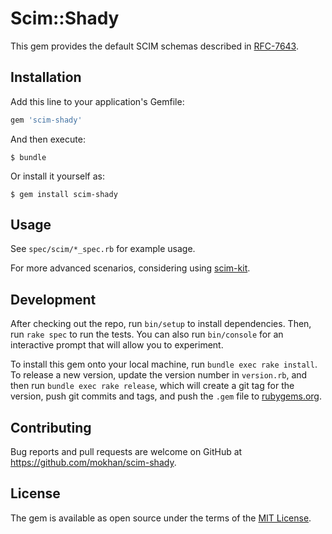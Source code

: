 # Scim::Shady

This gem provides the default SCIM schemas described in [RFC-7643](https://tools.ietf.org/html/rfc7643).

## Installation

Add this line to your application's Gemfile:

```ruby
gem 'scim-shady'
```

And then execute:

    $ bundle

Or install it yourself as:

    $ gem install scim-shady

## Usage

See `spec/scim/*_spec.rb` for example usage.

For more advanced scenarios, considering using
[scim-kit](https://github.com/mokhan/scim-kit).

## Development

After checking out the repo, run `bin/setup` to install dependencies. Then, run `rake spec` to run the tests. You can also run `bin/console` for an interactive prompt that will allow you to experiment.

To install this gem onto your local machine, run `bundle exec rake install`. To release a new version, update the version number in `version.rb`, and then run `bundle exec rake release`, which will create a git tag for the version, push git commits and tags, and push the `.gem` file to [rubygems.org](https://rubygems.org).

## Contributing

Bug reports and pull requests are welcome on GitHub at https://github.com/mokhan/scim-shady.

## License

The gem is available as open source under the terms of the [MIT License](https://opensource.org/licenses/MIT).
